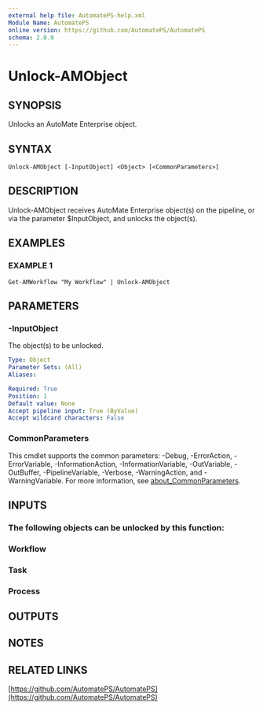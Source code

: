 ```yaml
---
external help file: AutomatePS-help.xml
Module Name: AutomatePS
online version: https://github.com/AutomatePS/AutomatePS
schema: 2.0.0
---
```


# Unlock-AMObject

## SYNOPSIS
Unlocks an AutoMate Enterprise object.

## SYNTAX

```
Unlock-AMObject [-InputObject] <Object> [<CommonParameters>]
```

## DESCRIPTION
Unlock-AMObject receives AutoMate Enterprise object(s) on the pipeline, or via the parameter $InputObject, and unlocks the object(s).

## EXAMPLES

### EXAMPLE 1
```
Get-AMWorkflow "My Workflow" | Unlock-AMObject
```

## PARAMETERS

### -InputObject
The object(s) to be unlocked.

```yaml
Type: Object
Parameter Sets: (All)
Aliases:

Required: True
Position: 1
Default value: None
Accept pipeline input: True (ByValue)
Accept wildcard characters: False
```

### CommonParameters
This cmdlet supports the common parameters: -Debug, -ErrorAction, -ErrorVariable, -InformationAction, -InformationVariable, -OutVariable, -OutBuffer, -PipelineVariable, -Verbose, -WarningAction, and -WarningVariable. For more information, see [about_CommonParameters](http://go.microsoft.com/fwlink/?LinkID=113216).

## INPUTS

### The following objects can be unlocked by this function:
### Workflow
### Task
### Process
## OUTPUTS

## NOTES

## RELATED LINKS

[https://github.com/AutomatePS/AutomatePS](https://github.com/AutomatePS/AutomatePS)

